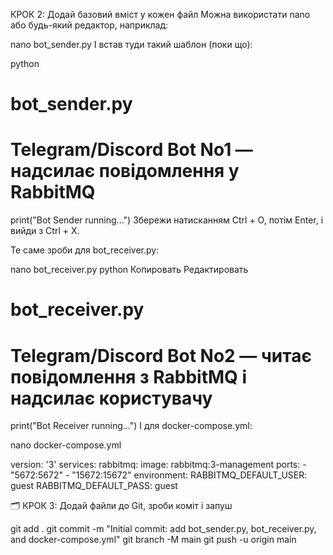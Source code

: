 КРОК 2: Додай базовий вміст у кожен файл
Можна використати nano або будь-який редактор, наприклад:



nano bot_sender.py
І встав туди такий шаблон (поки що):

python

# bot_sender.py
# Telegram/Discord Bot No1 — надсилає повідомлення у RabbitMQ

print("Bot Sender running...")
Збережи натисканням Ctrl + O, потім Enter, і вийди з Ctrl + X.

Те саме зроби для bot_receiver.py:


nano bot_receiver.py
python
Копировать
Редактировать
# bot_receiver.py
# Telegram/Discord Bot No2 — читає повідомлення з RabbitMQ і надсилає користувачу

print("Bot Receiver running...")
І для docker-compose.yml:


nano docker-compose.yml

version: '3'
services:
  rabbitmq:
    image: rabbitmq:3-management
    ports:
      - "5672:5672"
      - "15672:15672"
    environment:
      RABBITMQ_DEFAULT_USER: guest
      RABBITMQ_DEFAULT_PASS: guest

      
🗂 КРОК 3: Додай файли до Git, зроби коміт і запуш


git add .
git commit -m "Initial commit: add bot_sender.py, bot_receiver.py, and docker-compose.yml"
git branch -M main
git push -u origin main




